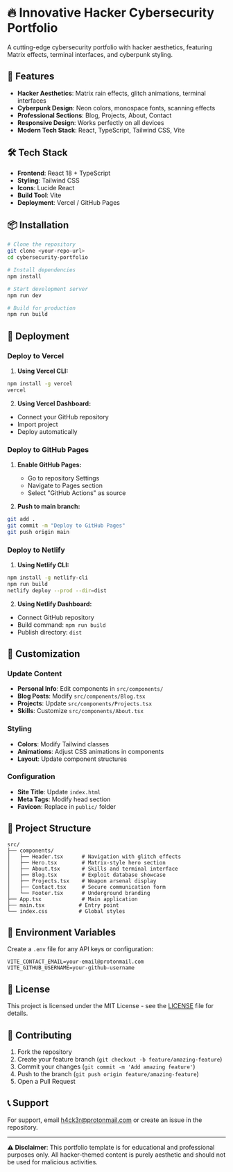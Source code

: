 # 🔥 Innovative Hacker Cybersecurity Portfolio

A cutting-edge cybersecurity portfolio with hacker aesthetics, featuring Matrix effects, terminal interfaces, and cyberpunk styling.

## 🚀 Features

- **Hacker Aesthetics**: Matrix rain effects, glitch animations, terminal interfaces
- **Cyberpunk Design**: Neon colors, monospace fonts, scanning effects
- **Professional Sections**: Blog, Projects, About, Contact
- **Responsive Design**: Works perfectly on all devices
- **Modern Tech Stack**: React, TypeScript, Tailwind CSS, Vite

## 🛠️ Tech Stack

- **Frontend**: React 18 + TypeScript
- **Styling**: Tailwind CSS
- **Icons**: Lucide React
- **Build Tool**: Vite
- **Deployment**: Vercel / GitHub Pages

## 📦 Installation

```bash
# Clone the repository
git clone <your-repo-url>
cd cybersecurity-portfolio

# Install dependencies
npm install

# Start development server
npm run dev

# Build for production
npm run build
```

## 🚀 Deployment

### Deploy to Vercel

1. **Using Vercel CLI:**
```bash
npm install -g vercel
vercel
```

2. **Using Vercel Dashboard:**
- Connect your GitHub repository
- Import project
- Deploy automatically

### Deploy to GitHub Pages

1. **Enable GitHub Pages:**
   - Go to repository Settings
   - Navigate to Pages section
   - Select "GitHub Actions" as source

2. **Push to main branch:**
```bash
git add .
git commit -m "Deploy to GitHub Pages"
git push origin main
```

### Deploy to Netlify

1. **Using Netlify CLI:**
```bash
npm install -g netlify-cli
npm run build
netlify deploy --prod --dir=dist
```

2. **Using Netlify Dashboard:**
- Connect GitHub repository
- Build command: `npm run build`
- Publish directory: `dist`

## 🎨 Customization

### Update Content
- **Personal Info**: Edit components in `src/components/`
- **Blog Posts**: Modify `src/components/Blog.tsx`
- **Projects**: Update `src/components/Projects.tsx`
- **Skills**: Customize `src/components/About.tsx`

### Styling
- **Colors**: Modify Tailwind classes
- **Animations**: Adjust CSS animations in components
- **Layout**: Update component structures

### Configuration
- **Site Title**: Update `index.html`
- **Meta Tags**: Modify head section
- **Favicon**: Replace in `public/` folder

## 📁 Project Structure

```
src/
├── components/
│   ├── Header.tsx      # Navigation with glitch effects
│   ├── Hero.tsx        # Matrix-style hero section
│   ├── About.tsx       # Skills and terminal interface
│   ├── Blog.tsx        # Exploit database showcase
│   ├── Projects.tsx    # Weapon arsenal display
│   ├── Contact.tsx     # Secure communication form
│   └── Footer.tsx      # Underground branding
├── App.tsx             # Main application
├── main.tsx           # Entry point
└── index.css          # Global styles
```

## 🔧 Environment Variables

Create a `.env` file for any API keys or configuration:

```env
VITE_CONTACT_EMAIL=your-email@protonmail.com
VITE_GITHUB_USERNAME=your-github-username
```

## 📝 License

This project is licensed under the MIT License - see the [LICENSE](LICENSE) file for details.

## 🤝 Contributing

1. Fork the repository
2. Create your feature branch (`git checkout -b feature/amazing-feature`)
3. Commit your changes (`git commit -m 'Add amazing feature'`)
4. Push to the branch (`git push origin feature/amazing-feature`)
5. Open a Pull Request

## 📞 Support

For support, email h4ck3r@protonmail.com or create an issue in the repository.

---

**⚠️ Disclaimer**: This portfolio template is for educational and professional purposes only. All hacker-themed content is purely aesthetic and should not be used for malicious activities.
